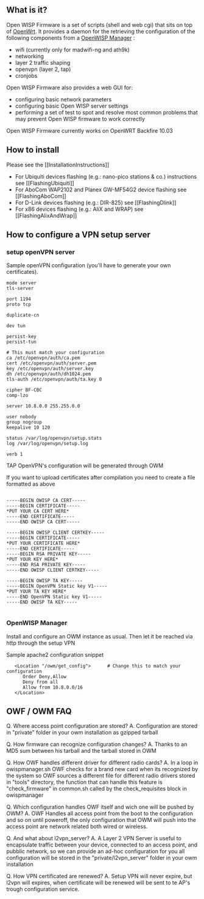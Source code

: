 ## What is it?

Open WISP Firmware is a set of scripts (shell and web cgi) that sits on top of [OpenWrt](http://openwrt.org/).
It provides a daemon for the retrieving the configuration of the following components from a [OpenWISP Manager](https://github.com/openwisp/OpenWISP-Manager/wiki)
 :

* wifi (currently only for madwifi-ng and ath9k)
* networking
* layer 2 traffic shaping
* openvpn (layer 2, tap)
* cronjobs

Open WISP Firmware also provides a web GUI for:
* configuring basic network parameters
* configuring basic Open WISP server settings
* performing a set of test to spot and resolve most common problems that may prevent Open WISP firmware to work correctly

Open WISP Firmware currently works on OpenWRT Backfire 10.03 

## How to install

Please see the [[InstallationInstructions]]

* For Ubiquiti devices flashing (e.g.: nano-pico stations & co.) instructions  see [[FlashingUbiquiti]]
* For AboCom WAP2102 and Planex GW-MF54G2 device flashing see [[FlashingAboCom]]
* For D-Link devices flashing (e.g.: DIR-825) see [[FlashingDlink]]
* For x86 devices flashing (e.g.: AliX and WRAP) see [[FlashingAlixAndWrap]]

## How to configure a VPN setup server

### setup openVPN server

Sample openVPN configuration (you'll have to generate your own certificates).

```
mode server
tls-server

port 1194
proto tcp

duplicate-cn

dev tun

persist-key
persist-tun

# This must match your configuration
ca /etc/openvpn/auth/ca.pem          
cert /etc/openvpn/auth/server.pem    
key /etc/openvpn/auth/server.key    
dh /etc/openvpn/auth/dh1024.pem     
tls-auth /etc/openvpn/auth/ta.key 0

cipher BF-CBC
comp-lzo

server 10.8.0.0 255.255.0.0

user nobody
group nogroup
keepalive 10 120

status /var/log/openvpn/setup.stats
log /var/log/openvpn/setup.log

verb 1
```

TAP OpenVPN's configuration will be generated through OWM

If you want to upload certificates after compilation you need to create a file formatted as above

<pre><code>
-----BEGIN OWISP CA CERT-----
-----BEGIN CERTIFICATE-----
*PUT YOUR CA CERT HERE*
-----END CERTIFICATE-----
-----END OWISP CA CERT-----

-----BEGIN OWISP CLIENT CERTKEY-----
-----BEGIN CERTIFICATE-----
*PUT YOUR CERTIFICATE HERE*
-----END CERTIFICATE-----
-----BEGIN RSA PRIVATE KEY-----
*PUT YOUR KEY HERE*
-----END RSA PRIVATE KEY-----
-----END OWISP CLIENT CERTKEY-----

-----BEGIN OWISP TA KEY-----
-----BEGIN OpenVPN Static key V1-----
*PUT YOUR TA KEY HERE*
-----END OpenVPN Static key V1-----
-----END OWISP TA KEY-----

</code></pre>

### OpenWISP Manager

Install and configure an OWM instance as usual. Then let it be reached via http through the setup VPN

Sample apache2 configuration snippet
```
   <Location "/owm/get_config">      # Change this to match your configuration
      Order Deny,Allow
      Deny from all
      Allow from 10.8.0.0/16
   </Location>
```

## OWF / OWM FAQ

Q. Where access point configuration are stored? 
A. Configuration are stored in "private" folder in your owm installation as gzipped tarball 

Q. How firmware can recognize configuration changes? 
A. Thanks to an MD5 sum between his tarball and the tarball stored in OWM

Q. How OWF handles different driver for different radio cards?
A. In a loop in owispmanager.sh OWF checks for a brand new card when its recognized by the system so 
  OWF sources a different file for different radio drivers stored in "tools" directory, the function that 
  can handle this feature is "check_firmware" in common.sh called by the check_requisites block in owispmanager 

Q. Which configuration handles OWF itself and wich one will be pushed by OWM?
A. OWF Handles all access point from the boot to the configuration and so on until poweroff, the only configuration that 
  OWM will push into the access point are network related both wired or wireless.

Q. And what about l2vpn_server? 
A. A Layer 2 VPN Server is useful to encapsulate traffic between your device, connected to an access point, and pubblic 
  network, so we can provide an ad-hoc configuration for you all configuration will be stored in the "private/l2vpn_server" folder in your owm installation

Q. How VPN certificated are renewed?
A. Setup VPN will never expire, but l2vpn will expires, when certificate
 will be renewed will be sent to te AP's trough configuration service. 
